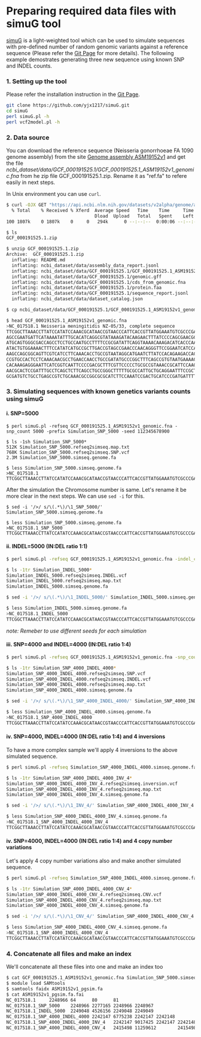 # Preparing required data files with simuG tool
[simuG](https://github.com/yjx1217/simuG) is a light-weighted tool which can be used to simulate sequences with pre-defined number of random genomic variants against a reference sequence (Please refer the [Git Page](https://github.com/yjx1217/simuG) for more details). The following example demostrates generating three new sequence using known SNP and INDEL counts.

### 1. Setting up the tool 
Please refer the installation instruction in the [Git Page](https://github.com/yjx1217/simuG).
```bash
git clone https://github.com/yjx1217/simuG.git
cd simuG
perl simuG.pl -h
perl vcf2model.pl -h
```

### 2. Data source
You can download the reference sequence (Neisseria gonorrhoeae FA 1090 genome assembly) from the site [Genome assembly ASM19152v1](https://www.ncbi.nlm.nih.gov/datasets/genome/GCF_000191525.1/) and get the file _ncbi_dataset/data/GCF_000191525.1/GCF_000191525.1_ASM19152v1_genomic.fna_ from he zip file GCF_000191525.1.zip. Rename it as "ref.fa" to refere easily in next steps. 

In Unix environment you can use `curl`. 

```bash
$ curl -OJX GET "https://api.ncbi.nlm.nih.gov/datasets/v2alpha/genome/accession/GCF_000191525.1/download?include_annotation_type=GENOME_FASTA,GENOME_GFF,RNA_FASTA,CDS_FASTA,PROT_FASTA,SEQUENCE_REPORT&filename=GCF_000191525.1.zip" -H "Accept: application/zip"
  % Total    % Received % Xferd  Average Speed   Time    Time     Time  Current
                                 Dload  Upload   Total   Spent    Left  Speed
100 1807k    0 1807k    0     0   294k      0 --:--:--  0:00:06 --:--:--  421k

$ ls
GCF_000191525.1.zip

$ unzip GCF_000191525.1.zip 
Archive:  GCF_000191525.1.zip
  inflating: README.md               
  inflating: ncbi_dataset/data/assembly_data_report.jsonl  
  inflating: ncbi_dataset/data/GCF_000191525.1/GCF_000191525.1_ASM19152v1_genomic.fna  
  inflating: ncbi_dataset/data/GCF_000191525.1/genomic.gff  
  inflating: ncbi_dataset/data/GCF_000191525.1/cds_from_genomic.fna  
  inflating: ncbi_dataset/data/GCF_000191525.1/protein.faa  
  inflating: ncbi_dataset/data/GCF_000191525.1/sequence_report.jsonl  
  inflating: ncbi_dataset/data/dataset_catalog.json  

$ cp ncbi_dataset/data/GCF_000191525.1/GCF_000191525.1_ASM19152v1_genomic.fna ./

$ head GCF_000191525.1_ASM19152v1_genomic.fna 
>NC_017518.1 Neisseria meningitidis NZ-05/33, complete sequence
TTCGGCTTAAACCTTATCCATATCCAAACGCATAACCGTAACCCATTCACCGTTATGGAAATGTCGCCCGACAACCGCCC
AGCCGAATGATTCATAAAATATTTGCACATCAGGCGTATAAAGATACAAGAACTTTATCCCCAGCGAACGCGCTGCGCCT
ATGCAGTGGGCGACCAGCCTCCTGCCAATGCCTTTTCCGCGATATTCAGGTAAAACAAAGACATCACCCAACCAATATTC
ATACTGTGGAAAACTTTCCATATCATGCCGCTTGACCGTAGCCGAACCCAACAGGGTTCCGGAATCATCCACAGCCGCAA
AAGCCAGCGGCAGTTCGTCATCCTTCAAACACCTGCCGTAATAGGCATGAATCTTATCCACAGAAGACCACGGTTCAAAT
CCGTGCCACTCCTCAAACAACGCCTGAACCAACCTGCCGATATGCCCGGCTTTCAGCCGTGTAATGAAAACAGTATTGTC
CACAAAGAGGGAATTCATCGGTCAATTCCCCGACGCTTTCGTTCCCCCTGCGCCGTAAACCGCATTCCAAGCATAGTCCA
AACGCACTCCGATTTGCCTCAGCTCTTCAGCCTGCCGGGCTTTTTGCGCCATTGCTGCAGGAATTTCCGCTTCCAAACGG
GCGATGTCTGCCTGAGCCGTCTGCAAACGCCGGCGCGCATCTTCCAAATCCGACTGCATCCCGATGATTTTTCCGTCCAG
```

### 3. Simulating sequences with known genetics variants counts using simuG
#### i. SNP=5000 
```
$ perl simuG.pl -refseq GCF_000191525.1_ASM19152v1_genomic.fna -snp_count 5000 -prefix Simulation_SNP_5000 -seed 112345678900

$ ls -1sh Simulation_SNP_5000*
512K Simulation_SNP_5000.refseq2simseq.map.txt
768K Simulation_SNP_5000.refseq2simseq.SNP.vcf
2.3M Simulation_SNP_5000.simseq.genome.fa

$ less Simulation_SNP_5000.simseq.genome.fa 
>NC_017518.1
TTCGGCTTAAACCTTATCCATATCCAAACGCATAACCGTAACCCATTCACCGTTATGGAAATGTCGCCCGACAACCGCCCAGCCGAATGATTCATAAAATATTTGCACATCAGGCGTATAAAGATACAAGAACTTTATCCCCAGCGAACGCGCTGCGCCTATGCAGTGGGCGACCAGCCTCCTGCCAATGCCTTTTCCGCGATATTCAGGTAAAACAAAGACATCAC
```
After the simulation the Chromosome number is same. Let's rename it be more clear in the next steps. We can use `sed -i` for this. 
```
$ sed -i '/>/ s/\(.*\)/\1_SNP_5000/' Simulation_SNP_5000.simseq.genome.fa

$ less Simulation_SNP_5000.simseq.genome.fa
>NC_017518.1_SNP_5000
TTCGGCTTAAACCTTATCCATATCCAAACGCATAACCGTAACCCATTCACCGTTATGGAAATGTCGCCCGACAACCGCCCAGCCGAATGATTCATAAAATATTTGCACATCAGGCGTATAAAGATACAAGAACTTTATCCCCAGCGAACGCGCTGCGCCTATGCAGTGGGCGACCAGCCTCCTGCCAATGCCTTTTCCGCGATATTCAGGTAAAACAAAGACATCAC
```

#### ii. INDEL=5000 (IN:DEL ratio 1:1)
```bash
$ perl simuG.pl -refseq GCF_000191525.1_ASM19152v1_genomic.fna -indel_count 5000 -prefix Simulation_INDEL_5000 -seed 212345678900

$ ls -1tr Simulation_INDEL_5000*
Simulation_INDEL_5000.refseq2simseq.INDEL.vcf
Simulation_INDEL_5000.refseq2simseq.map.txt
Simulation_INDEL_5000.simseq.genome.fa

$ sed -i '/>/ s/\(.*\)/\1_INDEL_5000/' Simulation_INDEL_5000.simseq.genome.fa

$ less Simulation_INDEL_5000.simseq.genome.fa
>NC_017518.1_INDEL_5000
TTCGGCTTAAACCTTATCCATATCCAAACGCATAACCGTAACCCATTCACCGTTATGGAAATGTCGCCCGACAACCGCCCAGCCGAATGATTCATAAAATATTTGCACATCAGGCGTATAAAGATACAAGAACTTTATCCCCAGCGAACGCGCTGCGCCTATGCAGTGGGCGACCAGCCTCCTGCCAATGCCTTTTCCGCGATATTCAGGTAAAACAAAGACATCACC
```
_note: Remeber to use different seeds for each simulation_

#### iii. SNP=4000 and INDEL=4000 (IN:DEL ratio 1:4)
```bash
$ perl simuG.pl -refseq GCF_000191525.1_ASM19152v1_genomic.fna -snp_count 4000 -indel_count 4000 -ins_del_ratio 0.25 -prefix Simulation_SNP_4000_INDEL_4000 -seed 312345678900

$ ls -1tr Simulation_SNP_4000_INDEL_4000*
Simulation_SNP_4000_INDEL_4000.refseq2simseq.SNP.vcf
Simulation_SNP_4000_INDEL_4000.refseq2simseq.INDEL.vcf
Simulation_SNP_4000_INDEL_4000.refseq2simseq.map.txt
Simulation_SNP_4000_INDEL_4000.simseq.genome.fa

$ sed -i '/>/ s/\(.*\)/\1_SNP_4000_INDEL_4000/' Simulation_SNP_4000_INDEL_4000.simseq.genome.fa

$ less Simulation_SNP_4000_INDEL_4000.simseq.genome.fa
>NC_017518.1_SNP_4000_INDEL_4000
TTCGGCTTAAACCTTATCCATATCCAAACGCATAACCGTAACCCATTCACCGTTATGGAAATGTCGCCCGACAACCGCCCAGCCGAATGATTCATAAAATATTTGCACATCAGGCGTATAAAGATACAAGAACTTTATCCCCAGCGAACGCGCTGCGCCTATGCAGTGGGCGACCAGCCTCCTGCCAATGCCTTGTCCGCGATATTCAGGTAAAACAAAGACATCACCCAAC
```

#### iv. SNP=4000, INDEL=4000 (IN:DEL ratio 1:4) and 4 inversions
To have a more complex sample we'll apply 4 inversions to the above simulated sequence. 
```bash
$ perl simuG.pl -refseq Simulation_SNP_4000_INDEL_4000.simseq.genome.fa -inversion_count 4 -inversion_min_size 50000 -prefix Simulation_SNP_4000_INDEL_4000_INV_4 -seed 412345678900

$ ls -1tr Simulation_SNP_4000_INDEL_4000_INV_4*
Simulation_SNP_4000_INDEL_4000_INV_4.refseq2simseq.inversion.vcf
Simulation_SNP_4000_INDEL_4000_INV_4.refseq2simseq.map.txt
Simulation_SNP_4000_INDEL_4000_INV_4.simseq.genome.fa

$ sed -i '/>/ s/\(.*\)/\1_INV_4/' Simulation_SNP_4000_INDEL_4000_INV_4.simseq.genome.fa

$ less Simulation_SNP_4000_INDEL_4000_INV_4.simseq.genome.fa
>NC_017518.1_SNP_4000_INDEL_4000_INV_4
TTCGGCTTAAACCTTATCCATATCCAAACGCATAACCGTAACCCATTCACCGTTATGGAAATGTCGCCCGACAACCGCCCAGCCGAATGATTCATAAAATATTTGCACATCAGGCGTATAAAGATACAAGAACTTTATCCCCAGCGAACGCGCTGCGCCTATGCAGTGGGCGACCAGCCTCCTGCCAATGCCTTGTCCGCGATATTCAGGTAAAACAAAGACATCAC
```

#### iv. SNP=4000, INDEL=4000 (IN:DEL ratio 1:4) and 4 copy number variations 
Let's apply 4 copy number variations also and make another simulated sequence. 
```bash
$ perl simuG.pl -refseq Simulation_SNP_4000_INDEL_4000.simseq.genome.fa -cnv_count 4 -cnv_min_size 20000 -prefix Simulation_SNP_4000_INDEL_4000_CNV_4 -seed 512345678900

$ ls -1tr Simulation_SNP_4000_INDEL_4000_CNV_4*
Simulation_SNP_4000_INDEL_4000_CNV_4.refseq2simseq.CNV.vcf
Simulation_SNP_4000_INDEL_4000_CNV_4.refseq2simseq.map.txt
Simulation_SNP_4000_INDEL_4000_CNV_4.simseq.genome.fa

$ sed -i '/>/ s/\(.*\)/\1_CNV_4/' Simulation_SNP_4000_INDEL_4000_CNV_4.simseq.genome.fa

$ less Simulation_SNP_4000_INDEL_4000_CNV_4.simseq.genome.fa
>NC_017518.1_SNP_4000_INDEL_4000_CNV_4
TTCGGCTTAAACCTTATCCATATCCAAACGCATAACCGTAACCCATTCACCGTTATGGAAATGTCGCCCGACAACCGCCCAGCCGAATGATTCATAAAATATTTGCACATCAGGCGTATAAAGATACAAGAACTTTATCCCCAGCGAACGCGCTGCGCCTATGCAGTGGGCGACCAGCCTCCTGCCAATGCCTTGTCCGCGATATTCAGGTAAAACAAAGACATCAC

```

### 4. Concatenate all files and make an index
We'll concatenate all these files into one and make an index too
```bash
$ cat GCF_000191525.1_ASM19152v1_genomic.fna Simulation_SNP_5000.simseq.genome.fa Simulation_INDEL_5000.simseq.genome.fa Simulation_SNP_4000_INDEL_4000.simseq.genome.fa Simulation_SNP_4000_INDEL_4000_INV_4.simseq.genome.fa Simulation_SNP_4000_INDEL_4000_CNV_4.simseq.genome.fa > ASM19152v1_pgsim.fa
$ module load SAMtools
$ samtools faidx ASM19152v1_pgsim.fa 
$ cat ASM19152v1_pgsim.fa.fai 
NC_017518.1     2248966 64      80      81
NC_017518.1_SNP_5000    2248966 2277165 2248966 2248967
NC_017518.1_INDEL_5000  2249048 4526156 2249048 2249049
NC_017518.1_SNP_4000_INDEL_4000 2242147 6775238 2242147 2242148
NC_017518.1_SNP_4000_INDEL_4000_INV_4   2242147 9017425 2242147 2242148
NC_017518.1_SNP_4000_INDEL_4000_CNV_4   2415498 11259612        2415498 2415499
```

